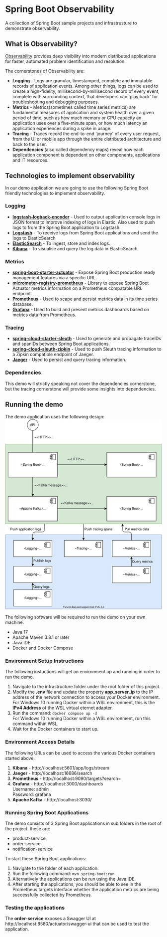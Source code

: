 # Spring Boot Observability
A collection of Spring Boot sample projects and infrastrusture to demonstrate observability.

## What is Observability?
[Observability](https://www.ibm.com/cloud/learn/observability) provides deep visibility into modern distributed applications for faster, automated problem identification and resolution.

The cornerstones of Observability are:
- **Logging** -  Logs are granular, timestamped, complete and immutable records of application events. Among other things, logs can be used to create a high-fidelity, millisecond-by-millisecond record of every event, complete with surrounding context, that developers can 'play back' for troubleshooting and debugging purposes.
- **Metrics** - Metrics(sometimes called time series metrics) are fundamental measures of application and system health over a given period of time, such as how much memory or CPU capacity an application uses over a five-minute span, or how much latency an application experiences during a spike in usage.
- **Tracing** - Traces record the end-to-end 'journey' of every user request, from the UI or mobile app through the entire distributed architecture and back to the user.
- **Dependencies** (also called dependency maps) reveal how each application component is dependent on other components, applications and IT resources.

## Technologies to implement observability
In our demo application we are going to use the following Spring Boot friendly technologies to implement observability.

### Logging
- **[logstash-logback-encoder](https://github.com/logfellow/logstash-logback-encoder)** - Used to output application console logs in JSON format to improve indexing of logs in Elastic. Also used to push logs to from the Spring Boot application to Logstash. 
- **[Logstash](https://www.elastic.co/logstash/)** - To receive logs from Spring Boot applications and send the logs to ElasticSearch 
- **[ElasticSearch](https://www.elastic.co/elasticsearch/)** - To ingest, store and index logs.
- **[Kibana](https://www.elastic.co/kibana/)** - To visualise and query the log data in ElasticSearch.

### Metrics
- **[spring-boot-starter-actuator](https://docs.spring.io/spring-boot/docs/current/reference/html/actuator.html#actuator)** - Expose Spring Boot production ready management features via a specific URL.
- **[micrometer-registry-prometheus](https://micrometer.io/docs/registry/prometheus)** - Library to expose Spring Boot Actuator metrics information on a Prometheus compatable URL endpoint.
- **[Prometheus](https://prometheus.io/)** - Used to scape and persist metrics data in its time series database.
- **[Grafana](https://grafana.com/grafana/)** - Used to build and present metrics dashboards based on metrics data from Prometheus.

### Tracing
- **[spring-cloud-starter-sleuth](https://spring.io/projects/spring-cloud-sleuth)** - Used to generate and propagate traceIDs and spanIDs between Spring Boot applications. 
- **[spring-cloud-sleuth-zipkin](https://spring.io/projects/spring-cloud-sleuth)** - Used to push Sleuth tracing information to a Zipkin compatible endpoint of Jaeger.
- **[Jaeger](https://www.jaegertracing.io/)** - Used to persist and query tracing information.

### Dependencies
This demo will strictly speaking not cover the dependencies cornerstone, but the tracing cornerstone will provide some insights into dependencies.

## Running the demo
The demo application uses the following design:
![Demo Application Design](./documentation/system-components.drawio.svg "Demo Application Design") 

The following software will be required to run the demo on your own machine.

- Java 17
- Apache Maven 3.8.1 or later
- Java IDE
- Docker and Docker Compose

### Environment Setup Instructions
The following instuctions will get an environment up and running in order to run the demo.

1. Navigate to the infrastructure folder under the root folder of this project.
2. Modify the **.env** file and update the property **app_server_ip** to the IP address of the network connection to access your Docker environment. For Windows 10 running Docker within a WSL environment, this is the **IPv4 Address** of the WSL virtual eternet adapter.
3. Run the command: `docker compose up -d`  
   For Windows 10 running Docker within a WSL environment, run this command within WSL.
4. Wait for the Docker containers to start up.

### Environment Access Details
The following URLs can be used to access the various Docker containers started above.

1. **Kibana** - http://localhost:5601/app/logs/stream
2. **Jaeger** - http://localhost:16686/search
3. **Prometheus** - http://localhost:9090/targets?search=
4. **Grafana** - http://localhost:3000/dashboards  
   Username: admin  
   Password: grafana
5. **Apache Kafka** - http://localhost:3030/

### Running Spring Boot Applications
The demo consists of 3 Spring Boot applications in sub folders in the root of the project. these are:
-  product-service
-  order-service
-  notification-service

To start these Spring Boot applications:
1. Navigate to the folder of each application.
2. Run the following command: `mvn spring-boot:run`
3. Alternatively the applications can be run using the Java IDE.
4. After starting the applications, you should be able to see in the Prometheus targets interface whether the application metrics are being successfully collected by Prometheus.

### Testing the applications
The **order-service** exposes a Swagger UI at http://localhost:8580/actuator/swagger-ui that can be used to test the application.